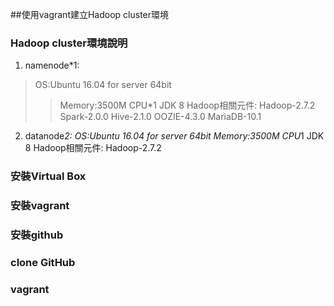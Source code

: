 ﻿##使用vagrant建立Hadoop cluster環境
### Hadoop cluster環境說明
1. namenode*1: 
> OS:Ubuntu 16.04 for server 64bit 
>> Memory:3500M 
>> CPU*1 
> JDK 8 
> Hadoop相關元件: 
>> Hadoop-2.7.2 
>> Spark-2.0.0 
>> Hive-2.1.0 
>> OOZIE-4.3.0 
>> MariaDB-10.1 
	 
2. datanode*2: 
	OS:Ubuntu 16.04 for server 64bit 
		Memory:3500M 
		CPU*1 
	JDK 8 
	Hadoop相關元件:	
	Hadoop-2.7.2 
	
### 安裝Virtual Box
### 安裝vagrant
### 安裝github
### clone GitHub
### vagrant 